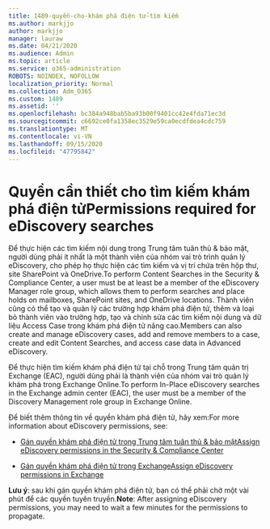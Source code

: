 ```yaml
---
title: 1489-quyền-cho-khám phá điện tử-tìm kiếm
ms.author: markjjo
author: markjjo
manager: lauraw
ms.date: 04/21/2020
ms.audience: Admin
ms.topic: article
ms.service: o365-administration
ROBOTS: NOINDEX, NOFOLLOW
localization_priority: Normal
ms.collection: Adm_O365
ms.custom: 1489
ms.assetid: ''
ms.openlocfilehash: bc384a948bab5ba93b00f9401cc42e4fda71ec3d
ms.sourcegitcommit: c6692ce0fa1358ec3529e59ca0ecdfdea4cdc759
ms.translationtype: MT
ms.contentlocale: vi-VN
ms.lasthandoff: 09/15/2020
ms.locfileid: "47795842"
---
```

# <a name="permissions-required-for-ediscovery-searches"></a><span data-ttu-id="2139b-102">Quyền cần thiết cho tìm kiếm khám phá điện tử</span><span class="sxs-lookup"><span data-stu-id="2139b-102">Permissions required for eDiscovery searches</span></span>

<span data-ttu-id="2139b-103">Để thực hiện các tìm kiếm nội dung trong Trung tâm tuân thủ & bảo mật, người dùng phải ít nhất là một thành viên của nhóm vai trò trình quản lý eDiscovery, cho phép họ thực hiện các tìm kiếm và vị trí chứa trên hộp thư, site SharePoint và OneDrive.</span><span class="sxs-lookup"><span data-stu-id="2139b-103">To perform Content Searches in the Security & Compliance Center, a user must be at least be a member of the eDiscovery Manager role group, which allows them to perform searches and place holds on mailboxes, SharePoint sites, and OneDrive locations.</span></span> <span data-ttu-id="2139b-104">Thành viên cũng có thể tạo và quản lý các trường hợp khám phá điện tử, thêm và loại bỏ thành viên vào trường hợp, tạo và chỉnh sửa các tìm kiếm nội dung và dữ liệu Access Case trong khám phá điện tử nâng cao.</span><span class="sxs-lookup"><span data-stu-id="2139b-104">Members can also create and manage eDiscovery cases, add and remove members to a case, create and edit Content Searches, and access case data in Advanced eDiscovery.</span></span>

<span data-ttu-id="2139b-105">Để thực hiện tìm kiếm khám phá điện tử tại chỗ trong Trung tâm quản trị Exchange (EAC), người dùng phải là thành viên của nhóm vai trò quản lý khám phá trong Exchange Online.</span><span class="sxs-lookup"><span data-stu-id="2139b-105">To perform In-Place eDiscovery searches in the Exchange admin center (EAC), the user must be a member of the Discovery Management role group in Exchange Online.</span></span>

<span data-ttu-id="2139b-106">Để biết thêm thông tin về quyền khám phá điện tử, hãy xem:</span><span class="sxs-lookup"><span data-stu-id="2139b-106">For more information about eDiscovery permissions, see:</span></span> 

- [<span data-ttu-id="2139b-107">Gán quyền khám phá điện tử trong Trung tâm tuân thủ & bảo mật</span><span class="sxs-lookup"><span data-stu-id="2139b-107">Assign eDiscovery permissions in the Security & Compliance Center</span></span>](https://docs.microsoft.com/microsoft-365/compliance/assign-ediscovery-permissions)

- [<span data-ttu-id="2139b-108">Gán quyền khám phá điện tử trong Exchange</span><span class="sxs-lookup"><span data-stu-id="2139b-108">Assign eDiscovery permissions in Exchange</span></span>](https://docs.microsoft.com/exchange/security-and-compliance/in-place-ediscovery/assign-ediscovery-permissions)

<span data-ttu-id="2139b-109">**Lưu ý**: sau khi gán quyền khám phá điện tử, bạn có thể phải chờ một vài phút để các quyền tuyên truyền.</span><span class="sxs-lookup"><span data-stu-id="2139b-109">**Note**: After assigning eDiscovery permissions, you may need to wait a few minutes for the permissions to propagate.</span></span>
